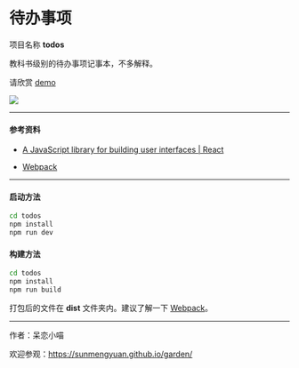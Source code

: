 # 待办事项 #

项目名称 __todos__

教科书级别的待办事项记事本，不多解释。

请欣赏 [demo](https://sunmengyuan.github.io/demos/react/todos)

![](https://sunmengyuan.github.io/materials/garden/post/share-frontend/screenshot-todos.jpg)

*****

#### 参考资料 ####

+ [A JavaScript library for building user interfaces | React](https://facebook.github.io/react/)

+ [Webpack](https://webpack.github.io/docs/)

*****

#### 启动方法 ####
    
```bash
cd todos
npm install
npm run dev
```

#### 构建方法 ####

```bash
cd todos
npm install
npm run build
```

打包后的文件在 __dist__ 文件夹内。建议了解一下 [Webpack](https://webpack.github.io/docs/)。

*****

作者：呆恋小喵

欢迎参观：<https://sunmengyuan.github.io/garden/>
